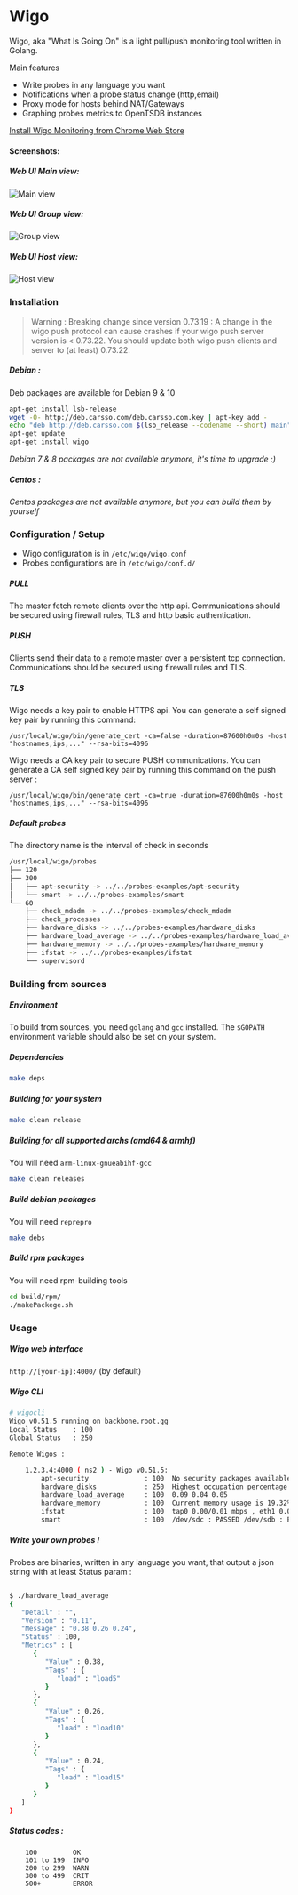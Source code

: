 Wigo
=========

Wigo, aka "What Is Going On" is a light pull/push monitoring tool written in Golang.

Main features
  - Write probes in any language you want
  - Notifications when a probe status change (http,email)
  - Proxy mode for hosts behind NAT/Gateways
  - Graphing probes metrics to OpenTSDB instances

[Install Wigo Monitoring from Chrome Web Store](https://chrome.google.com/webstore/detail/wigo-monitoring/eaoeankffafdpnhgnamdlifgaknjdcog)

#### Screenshots:

##### Web UI Main view:
![Main view](https://user-images.githubusercontent.com/666182/98400230-f9384e00-2063-11eb-9f82-01138f87942d.png)

##### Web UI Group view:
![Group view](https://user-images.githubusercontent.com/666182/98400233-fa697b00-2063-11eb-955a-e9f165a90bef.png)

##### Web UI Host view:
![Host view](https://user-images.githubusercontent.com/666182/98400236-fb021180-2063-11eb-8605-9dd65d26f7ac.png)


### Installation

> Warning : Breaking change since version 0.73.19 :
> A change in the wigo push protocol can cause crashes if your wigo push server version is < 0.73.22.
> You should update both wigo push clients and server to (at least) 0.73.22.

##### Debian :
Deb packages are available for Debian 9 & 10
```sh
apt-get install lsb-release
wget -O- http://deb.carsso.com/deb.carsso.com.key | apt-key add -
echo "deb http://deb.carsso.com $(lsb_release --codename --short) main" > /etc/apt/sources.list.d/deb.carsso.com.list
apt-get update
apt-get install wigo
```
_Debian 7 & 8 packages are not available anymore, it's time to upgrade :)_

##### Centos :
_Centos packages are not available anymore, but you can build them by yourself_

### Configuration / Setup

- Wigo configuration is in `/etc/wigo/wigo.conf`
- Probes configurations are in `/etc/wigo/conf.d/`

##### PULL
The master fetch remote clients over the http api.
Communications should be secured using firewall rules, TLS and http basic authentication.

##### PUSH
Clients send their data to a remote master over a persistent tcp connection.
Communications should be secured using firewall rules and TLS.

##### TLS
Wigo needs a key pair to enable HTTPS api.
You can generate a self signed key pair by running this command:
```
/usr/local/wigo/bin/generate_cert -ca=false -duration=87600h0m0s -host "hostnames,ips,..." --rsa-bits=4096
```

Wigo needs a CA key pair to secure PUSH communications.
You can generate a CA self signed key pair by running this command on the push server :
```
/usr/local/wigo/bin/generate_cert -ca=true -duration=87600h0m0s -host "hostnames,ips,..." --rsa-bits=4096
```


##### Default probes 

The directory name is the interval of check in seconds

```sh
/usr/local/wigo/probes
├── 120
├── 300
│   ├── apt-security -> ../../probes-examples/apt-security
│   └── smart -> ../../probes-examples/smart
└── 60
    ├── check_mdadm -> ../../probes-examples/check_mdadm
    ├── check_processes
    ├── hardware_disks -> ../../probes-examples/hardware_disks
    ├── hardware_load_average -> ../../probes-examples/hardware_load_average
    ├── hardware_memory -> ../../probes-examples/hardware_memory
    ├── ifstat -> ../../probes-examples/ifstat
    └── supervisord

```

### Building from sources

##### Environment
To build from sources, you need `golang` and `gcc` installed.
The `$GOPATH` environment variable should also be set on your system.

##### Dependencies
```sh
make deps
```

##### Building for your system
```sh
make clean release
```

##### Building for all supported archs (amd64 & armhf)
You will need `arm-linux-gnueabihf-gcc`
```sh
make clean releases
```

##### Build debian packages
You will need `reprepro`
```sh
make debs
```

##### Build rpm packages
You will need rpm-building tools
```sh
cd build/rpm/
./makePackege.sh
```

### Usage

##### Wigo web interface

`http://[your-ip]:4000/` (by default)


##### Wigo CLI

```sh
# wigocli
Wigo v0.51.5 running on backbone.root.gg 
Local Status    : 100
Global Status   : 250

Remote Wigos : 

    1.2.3.4:4000 ( ns2 ) - Wigo v0.51.5: 
        apt-security              : 100  No security packages availables
        hardware_disks            : 250  Highest occupation percentage is 93% in partition /dev/md0
        hardware_load_average     : 100  0.09 0.04 0.05
        hardware_memory           : 100  Current memory usage is 19.32%
        ifstat                    : 100  tap0 0.00/0.01 mbps , eth1 0.00/0.00 mbps , eth0 0.01/0.01 mbps , 
        smart                     : 100  /dev/sdc : PASSED /dev/sdb : PASSED 

```


##### Write your own probes !

Probes are binaries, written in any language you want, that output a json string with at least Status param :
```sh

$ ./hardware_load_average
{
   "Detail" : "",
   "Version" : "0.11",
   "Message" : "0.38 0.26 0.24",
   "Status" : 100,
   "Metrics" : [
      {
         "Value" : 0.38,
         "Tags" : {
            "load" : "load5"
         }
      },
      {
         "Value" : 0.26,
         "Tags" : {
            "load" : "load10"
         }
      },
      {
         "Value" : 0.24,
         "Tags" : {
            "load" : "load15"
         }
      }
   ]
}
```

##### Status codes :
```
    100         OK
    101 to 199  INFO
    200 to 299  WARN
    300 to 499  CRIT
    500+        ERROR
```

